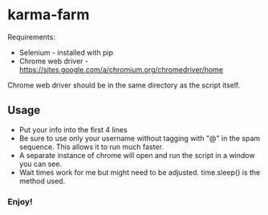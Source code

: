 # karma-farm

Requirements:
- Selenium - installed with pip
- Chrome web driver - https://sites.google.com/a/chromium.org/chromedriver/home

Chrome web driver should be in the same directory as the script itself.

## Usage
- Put your info into the first 4 lines
- Be sure to use only your username without tagging with "@" in the spam sequence. This allows it to run much faster.
- A separate instance of chrome will open and run the script in a window you can see.
- Wait times work for me but might need to be adjusted.  time.sleep() is the method used.

### Enjoy!
